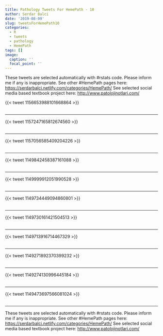 ```yaml
---
title: Pathology Tweets For HemePath - 10
author: Serdar Balci
date: '2019-08-09'
slug: tweetsForHemePath10
categories:
  - R
  - tweets
  - pathology
  - HemePath
tags: []
image:
  caption: ''
  focal_point: ''
---
```



These tweets are selected automatically with #rstats code. Please inform me if any is inappropriate.
See other #HemePath pages here: https://serdarbalci.netlify.com/categories/HemePath/ 
See selected social media based textbook project here: http://www.patolojinotlari.com/

{{< tweet 1156653988101668864 >}}
<br>
<br>
<hr>
{{< tweet 1157247165812674560 >}}
<br>
<br>
<hr>
{{< tweet 1157056585409204226 >}}
<br>
<br>
<hr>
{{< tweet 1149842458387161088 >}}
<br>
<br>
<hr>
{{< tweet 1149999912051990528 >}}
<br>
<br>
<hr>
{{< tweet 1149734449094860801 >}}
<br>
<br>
<hr>
{{< tweet 1149730161421504513 >}}
<br>
<br>
<hr>
{{< tweet 1149713916714467329 >}}
<br>
<br>
<hr>
{{< tweet 1149271892370399232 >}}
<br>
<br>
<hr>
{{< tweet 1149274130996445184 >}}
<br>
<br>
<hr>
{{< tweet 1149473697566081024 >}}
<br>
<br>
<hr>


These tweets are selected automatically with #rstats code. Please inform me if any is inappropriate.
See other #HemePath pages here: https://serdarbalci.netlify.com/categories/HemePath/ 
See selected social media based textbook project here: http://www.patolojinotlari.com/
